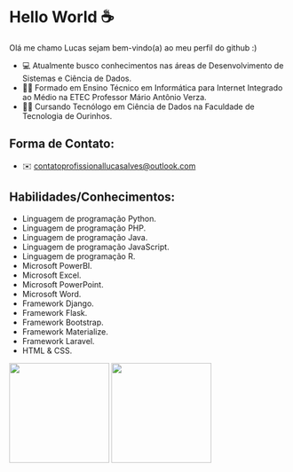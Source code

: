 # Hello World ☕
Olá me chamo Lucas sejam bem-vindo(a) ao meu perfil do github :)
* 💻 Atualmente busco conhecimentos nas áreas de Desenvolvimento de Sistemas e Ciência de Dados.
* 👨‍🎓 Formado em Ensino Técnico em Informática para Internet Integrado ao Médio na ETEC Professor Mário Antônio Verza.
* 👨‍💻 Cursando Tecnólogo em Ciência de Dados na Faculdade de Tecnologia de Ourinhos.

## Forma de Contato:
* ✉️ contatoprofissionallucasalves@outlook.com

## Habilidades/Conhecimentos:
* Linguagem de programação Python.
* Linguagem de programação PHP.
* Linguagem de programação Java.
* Linguagem de programação JavaScript.
* Linguagem de programação R.
* Microsoft PowerBI.
* Microsoft Excel.
* Microsoft PowerPoint.
* Microsoft Word.
* Framework Django.
* Framework Flask.
* Framework Bootstrap.
* Framework Materialize.
* Framework Laravel.
* HTML & CSS.

<div>
  <img height="180em" src="https://github-readme-stats.vercel.app/api?username=LucasAlv3s&show_icons=true&theme=github_dark" >
  <img height="180em" src="https://github-readme-stats.vercel.app/api/top-langs/?username=LucasAlv3s&layout=compact&langs_count=16&theme=github_dark" >
</div>
